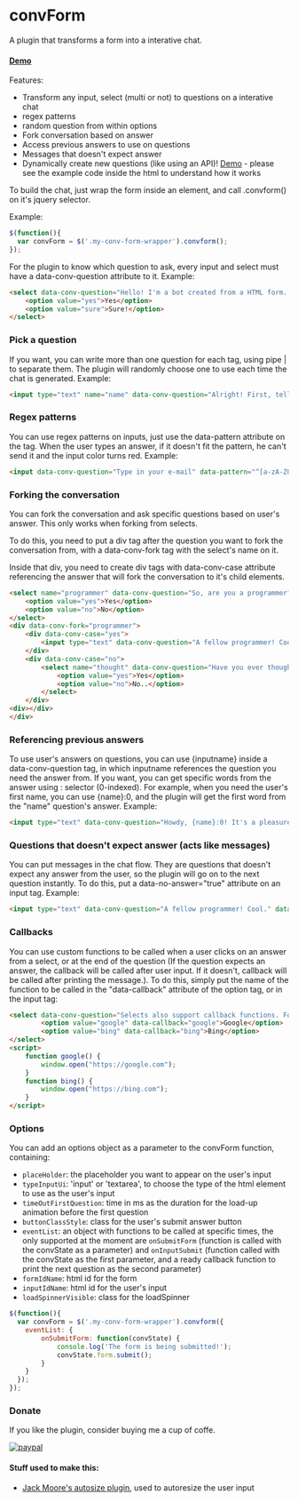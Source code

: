 # convForm

A plugin that transforms a form into a interative chat.

#### [Demo](https://eduardotkoller.github.io/convForm)

Features:

* Transform any input, select (multi or not) to questions on a interative chat
* regex patterns
* random question from within options
* Fork conversation based on answer
* Access previous answers to use on questions
* Messages that doesn't expect answer
* Dynamically create new questions (like using an API)! [Demo](https://eduardotkoller.github.io/convForm/api_example.html) - please see the example code inside the html to understand how it works

To build the chat, just wrap the form inside an element, and call .convform() on it's jquery selector.

Example:

```javascript
$(function(){
  var convForm = $('.my-conv-form-wrapper').convform();
});
```


For the plugin to know which question to ask, every input and select must have a data-conv-question attribute to it. Example:

```html
<select data-conv-question="Hello! I'm a bot created from a HTML form. Can I show you some features?">
	<option value="yes">Yes</option>
	<option value="sure">Sure!</option>
</select>
```


### Pick a question

If you want, you can write more than one question for each tag, using pipe | to separate them. The plugin will randomly choose one to use each time the chat is generated. Example:

```html
<input type="text" name="name" data-conv-question="Alright! First, tell me your full name, please.|Okay! Please, tell me your name first.">
```


### Regex patterns

You can use regex patterns on inputs, just use the data-pattern attribute on the tag. When the user types an answer, if it doesn't fit the pattern, he can't send it and the input color turns red. Example:

```html
<input data-conv-question="Type in your e-mail" data-pattern="^[a-zA-Z0-9.!#$%&’*+/=?^_`{|}~-]+@[a-zA-Z0-9-]+\.[a-zA-Z0-9-]+(?:\.[a-zA-Z0-9-]+)*$" type="email" name="email">
```

### Forking the conversation

You can fork the conversation and ask specific questions based on user's answer. This only works when forking from selects.

To do this, you need to put a div tag after the question you want to fork the conversation from, with a data-conv-fork tag with the select's name on it.

Inside that div, you need to create div tags with data-conv-case attribute referencing the answer that will fork the conversation to it's child elements.

```html
<select name="programmer" data-conv-question="So, are you a programmer? (this question will fork the conversation based on your answer)">
	<option value="yes">Yes</option>
	<option value="no">No</option>
</select>
<div data-conv-fork="programmer">
	<div data-conv-case="yes">
	 	<input type="text" data-conv-question="A fellow programmer! Cool." data-no-answer="true">
	</div>
	<div data-conv-case="no">
		<select name="thought" data-conv-question="Have you ever thought about learning? Programming is fun!">
			<option value="yes">Yes</option>
			<option value="no">No..</option>
		</select>
	</div>
<div></div>
</div>
```

### Referencing previous answers

To use user's answers on questions, you can use {inputname} inside a data-conv-question tag, in which inputname references the question you need the answer from. If you want, you can get specific words from the answer using : selector (0-indexed). For example, when you need the user's first name, you can use {name}:0, and the plugin will get the first word from the "name" question's answer. Example:

```html
<input type="text" data-conv-question="Howdy, {name}:0! It's a pleasure to meet you. How's your day?">
```

### Questions that doesn't expect answer (acts like messages)

You can put messages in the chat flow. They are questions that doesn't expect any answer from the user, so the plugin will go on to the next question instantly. To do this, put a data-no-answer="true" attribute on an input tag. Example:

```html
<input type="text" data-conv-question="A fellow programmer! Cool." data-no-answer="true">
```

### Callbacks

You can use custom functions to be called when a user clicks on an answer from a select, or at the end of the question (If the question expects an answer, the callback will be called after user input. If it doesn't, callback will be called after printing the message.). To do this, simply put the name of the function to be called in the "data-callback" attribute of the option tag, or in the input tag:

```html
<select data-conv-question="Selects also support callback functions. For example, try one of these:">
		<option value="google" data-callback="google">Google</option>
		<option value="bing" data-callback="bing">Bing</option>
</select>
<script>
	function google() {
		window.open("https://google.com");
	}
	function bing() {
		window.open("https://bing.com");
	}
</script>
```

### Options

You can add an options object as a parameter to the convForm function, containing:

* ```placeHolder```: the placeholder you want to appear on the user's input
* ```typeInputUi```: 'input' or 'textarea', to choose the type of the html element to use as the user's input
* ```timeOutFirstQuestion```: time in ms as the duration for the load-up animation before the first question
* ```buttonClassStyle```: class for the user's submit answer button
* ```eventList```: an object with functions to be called at specific times, the only supported at the moment are ```onSubmitForm``` (function is called with the convState as a parameter) and ```onInputSubmit``` (function called with the convState as the first parameter, and a ready callback function to print the next question as the second parameter)
* ```formIdName```: html id for the form
* ```inputIdName```: html id for the user's input
* ```loadSpinnerVisible```: class for the loadSpinner


```javascript
$(function(){
  var convForm = $('.my-conv-form-wrapper').convform({
    eventList: {
        onSubmitForm: function(convState) {
            console.log('The form is being submitted!');
            convState.form.submit();
        }
    }
  });
});
```

### Donate

If you like the plugin, consider buying me a cup of coffe.

[![paypal](https://www.paypalobjects.com/en_US/i/btn/btn_donateCC_LG.gif)](https://www.paypal.com/cgi-bin/webscr?cmd=_donations&business=eduardotkoller%40gmail%2ecom&lc=US&item_name=convForm&no_note=0&currency_code=USD&bn=PP%2dDonationsBF%3abtn_donateCC_LG%2egif%3aNonHostedGuest)

#### Stuff used to make this:

* [Jack Moore's autosize plugin](https://github.com/jackmoore/autosize), used to autoresize the user input
